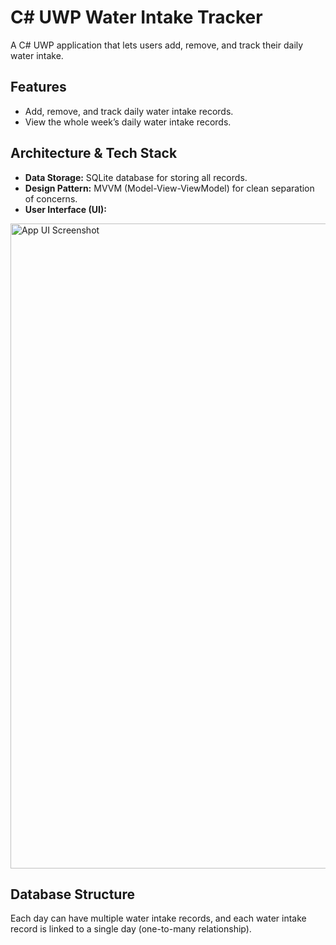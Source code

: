 # C# UWP Water Intake Tracker

A C# UWP application that lets users add, remove, and track their daily water intake.

## Features

- Add, remove, and track daily water intake records.
- View the whole week’s daily water intake records.
  
## Architecture & Tech Stack

- **Data Storage:** SQLite database for storing all records.
- **Design Pattern:** MVVM (Model-View-ViewModel) for clean separation of concerns.
- **User Interface (UI):**
  
<img width="1920" height="1032" alt="App UI Screenshot" src="https://github.com/user-attachments/assets/8674fd88-bb21-44bc-984d-9312d8c3c0f8" />

## Database Structure

Each day can have multiple water intake records, and each water intake record is linked to a single day (one-to-many relationship).


